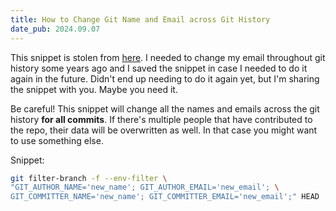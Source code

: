 ```yaml
---
title: How to Change Git Name and Email across Git History
date_pub: 2024.09.07
---
```


This snippet is stolen from [here](https://stackoverflow.com/questions/750172/how-do-i-change-the-author-and-committer-name-email-for-multiple-commits#answer-750191). 
I needed to change my email throughout git history some years ago and I saved the snippet in case I needed to do it again in the future.
Didn't end up needing to do it again yet, but I'm sharing the snippet with you. Maybe you need it.


Be careful! This snippet will change all the names and emails across the git history **for all commits**. If there's multiple people that have contributed to the repo, their data will be overwritten as well. In that case you might want to use something else.

Snippet:
```sh
git filter-branch -f --env-filter \
"GIT_AUTHOR_NAME='new_name'; GIT_AUTHOR_EMAIL='new_email'; \
GIT_COMMITTER_NAME='new_name'; GIT_COMMITTER_EMAIL='new_email';" HEAD
```

